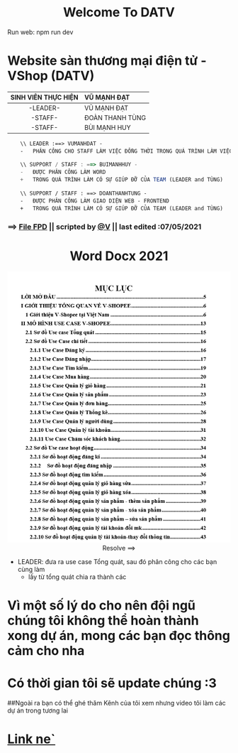 <h1 align='center'>Welcome To DATV</h1>


Run web: npm run dev

# Website sàn thương mại điện tử - VShop (DATV)
| SINH VIÊN THỰC HIỆN | VŨ MẠNH ĐẠT
| :------------: |:---------------|
| -LEADER- | VŨ MẠNH ĐẠT|
| -STAFF- | ĐOÀN THANH TÙNG|
| -STAFF- | BÙI MẠNH HUY|

```diff
    \\ LEADER :==> VUMANHDAT - 
    -   PHÂN CÔNG CHO STAFF LÀM VIỆC ĐỒNG THỜI TRONG QUÁ TRÌNH LÀM VIỆC SẼ HỖ TRỢ CÁC BẠN KHI CÓ VẤN ĐỀ XẢY RA.
```
```js
    \\ SUPPORT / STAFF : ==> BUIMANHHUY -
    -   ĐƯỢC PHÂN CÔNG LÀM WORD 
    +   TRONG QUÁ TRÌNH LÀM CÓ SỰ GIÚP ĐỠ CỦA TEAM (LEADER and TÙNG)
```
```html
    \\ SUPPORT / STAFF : ==> DOANTHANHTUNG -
    -   ĐƯỢC PHÂN CÔNG LÀM GIAO DIỆN WEB - FRONTEND
    +   TRONG QUÁ TRÌNH LÀM CÓ SỰ GIÚP ĐỠ CỦA TEAM (LEADER and TÙNG)
```

### ==> [File FPD](https://github.com/CompanyDATV/DuAnVShopee/blob/today-dat/VSHOP.pdf) || scripted by [@V](https://www.facebook.com/VuManhDat412/) || last edited :07/05/2021

<h1 align='center'> Word Docx 2021 </h1>
<img src="image/ok.png" width="1000px">


<center>Resolve ==> </center>

* LEADER:   đưa ra use case Tổng quát, sau đó phân công cho các bạn cùng làm 
    - lấy từ tổng quát chia ra thành các 

<h1>Vì một số lý do cho nên đội ngũ chúng tôi không thể hoàn thành xong dự án, mong các bạn đọc thông cảm cho nha</h1>
<h1>Có thời gian tôi sẽ update chúng :3</h1>

##Ngoài ra bạn có thể ghé thăm Kênh của tôi xem nhưng video tôi làm các dự án trong tương lai <h1> [Link ne`](https://www.youtube.com/channel/UCYBs7r2XzwiEfvuZ33g7ymg)</h1>
